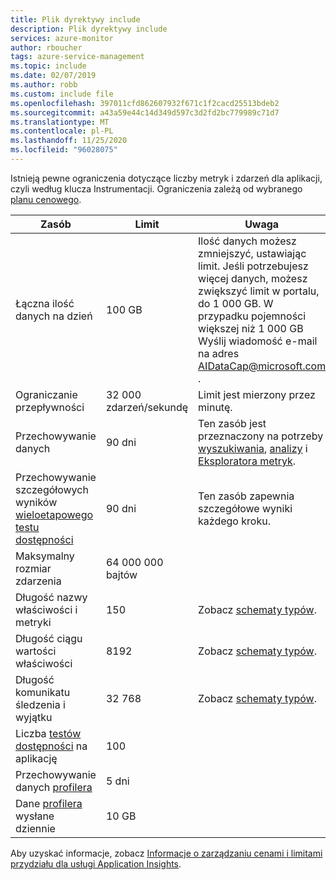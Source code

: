 ```yaml
---
title: Plik dyrektywy include
description: Plik dyrektywy include
services: azure-monitor
author: rboucher
tags: azure-service-management
ms.topic: include
ms.date: 02/07/2019
ms.author: robb
ms.custom: include file
ms.openlocfilehash: 397011cfd862607932f671c1f2cacd25513bdeb2
ms.sourcegitcommit: a43a59e44c14d349d597c3d2fd2bc779989c71d7
ms.translationtype: MT
ms.contentlocale: pl-PL
ms.lasthandoff: 11/25/2020
ms.locfileid: "96028075"
---
```

Istnieją pewne ograniczenia dotyczące liczby metryk i zdarzeń dla aplikacji, czyli według klucza Instrumentacji. Ograniczenia zależą od wybranego [planu cenowego](https://azure.microsoft.com/pricing/details/application-insights/).

| Zasób | Limit | Uwaga
| --- | --- | --- |
| Łączna ilość danych na dzień | 100 GB | Ilość danych możesz zmniejszyć, ustawiając limit. Jeśli potrzebujesz więcej danych, możesz zwiększyć limit w portalu, do 1 000 GB. W przypadku pojemności większej niż 1 000 GB Wyślij wiadomość e-mail na adres AIDataCap@microsoft.com .
| Ograniczanie przepływności | 32 000 zdarzeń/sekundę | Limit jest mierzony przez minutę.
| Przechowywanie danych | 90 dni | Ten zasób jest przeznaczony na potrzeby [wyszukiwania](../articles/azure-monitor/app/diagnostic-search.md), [analizy](../articles/azure-monitor/log-query/log-query-overview.md) i [Eksploratora metryk](../articles/azure-monitor/platform/metrics-charts.md).
| Przechowywanie szczegółowych wyników [wieloetapowego testu dostępności](../articles/azure-monitor/app/availability-multistep.md) | 90 dni | Ten zasób zapewnia szczegółowe wyniki każdego kroku.
| Maksymalny rozmiar zdarzenia | 64 000 000 bajtów |
| Długość nazwy właściwości i metryki | 150 | Zobacz [schematy typów](https://github.com/MohanGsk/ApplicationInsights-Home/tree/master/EndpointSpecs/Schemas/Bond/).
| Długość ciągu wartości właściwości | 8192 | Zobacz [schematy typów](https://github.com/MohanGsk/ApplicationInsights-Home/tree/master/EndpointSpecs/Schemas/Bond/).
| Długość komunikatu śledzenia i wyjątku | 32 768  | Zobacz [schematy typów](https://github.com/MohanGsk/ApplicationInsights-Home/tree/master/EndpointSpecs/Schemas/Bond/).
| Liczba [testów dostępności](../articles/azure-monitor/app/monitor-web-app-availability.md) na aplikację | 100 |
| Przechowywanie danych [profilera](../articles/azure-monitor/app/profiler.md) | 5 dni |
| Dane [profilera](../articles/azure-monitor/app/profiler.md) wysłane dziennie | 10 GB |

Aby uzyskać informacje, zobacz [Informacje o zarządzaniu cenami i limitami przydziału dla usługi Application Insights](../articles/azure-monitor/app/pricing.md).
